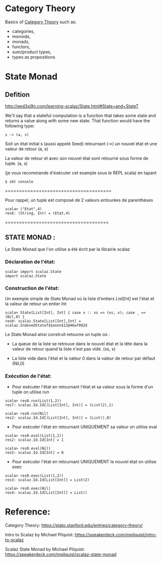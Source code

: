 # Category Theory

Basics of [Category Theory](https://en.wikipedia.org/wiki/Category_theory) such as:
  
  * categories, 
  * monoids, 
  * monads, 
  * functors, 
  * sum/product types,
  * types as propositions
  
  

 
# State Monad
 
## Defition

http://eed3si9n.com/learning-scalaz/State.html#State+and+StateT
 
We'll say that a stateful computation is a function that takes some state and returns a value along with some new state. That function would have the following type:
 
``` 
s -> (a, s)
```

Soit un état initial s (aussi appelé Seed) retournant (->) un nouvel état et une valeur de retour (a, s)
 
La valeur de retour et avec son nouvel état sont retourné sous forme de tuple. (a, s)
 
(je vous recommande d'éxécuter cet example sous le REPL scala) en tapant

```
$ sbt console
```

======================================
 
Pour rappel, un tuple est composé de 2 valeurs entourées de parenthèses   
 
```
scala> ("Etat",4)
res6: (String, Int) = (Etat,4)
``` 
=====================================
 
 
## STATE MONAD :
 
 
Le State Monad que l'on utilise a été écrit par la librairie scalaz
 
### Déclaration de l'état:
 
```
scala> import scalaz.State
import scalaz.State
``` 
 
### Construction de l'état:
 
Un exemple simple de State Monad où la liste d'entiers List[Int] est l'état et la valeur de retour un entier  Int
 
```
scala> State[List[Int], Int] { case x :: xs => (xs, x); case _ => (Nil,0) }
res0: scalaz.State[List[Int],Int] = scalaz.IndexedStateT$$anon$12@46af092d
```
 
Le State Monad ainsi construit retourne un tuple où :

*	La queue de la liste se retrouve dans le nouvel état et la tête dans la valeur de retour quand la liste n'est pas vide. (xs, x)

*	La liste vide dans l'état et la valeur 0 dans la valeur de retour par défaut (Nil,0)
 
### Exécution de l'état:
 
*	Pour exécuter l'état en retournant l'état et sa valeur sous la forme d'un tuple on utilise run
 
```
scala> res0.run(List(1,2))
res7: scalaz.Id.Id[(List[Int], Int)] = (List(2),1)
``` 
 
```
scala> res0.run(Nil)
res2: scalaz.Id.Id[(List[Int], Int)] = (List(),0)
```
 
*	Pour exécuter l'état en retournant UNIQUEMENT sa valeur on utilise eval
 
 
```
scala> res0.eval(List(1,2))
res2: scalaz.Id.Id[Int] = 1
```
 
 
```
scala> res0.eval(Nil)
res5: scalaz.Id.Id[Int] = 0
```
 
*	Pour exécuter l'état en retournant UNIQUEMENT le nouvel état on utilise exec
 
 
```
scala> res0.exec(List(1,2))
res3: scalaz.Id.Id[List[Int]] = List(2)
```
 
 
```
scala> res0.exec(Nil)
res4: scalaz.Id.Id[List[Int]] = List()
```
 
# Reference:

Category Theory: https://plato.stanford.edu/entries/category-theory/

Intro to Scalaz by Michael Pilquist: https://speakerdeck.com/mpilquist/intro-to-scalaz

Scalaz State Monad by Michael Pilquist: https://speakerdeck.com/mpilquist/scalaz-state-monad

 
 
 


